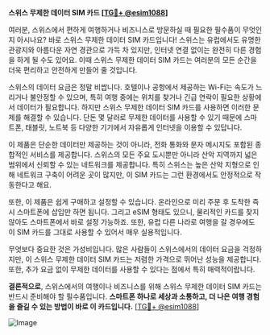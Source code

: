 **스위스 무제한 데이터 SIM 카드 [[TG💪+ @esim1088](https://t.me/s/esim1088)]**

여러분, 스위스에서 편하게 여행하거나 비즈니스로 방문하실 때 필요한 필수품이 무엇인지 아시나요? 바로 스위스 무제한 데이터 SIM 카드입니다! 스위스는 유럽에서도 유명한 관광지와 아름다운 자연 경관으로 가득 차 있지만, 인터넷 연결 없이는 완전히 다른 경험을 하게 될 수도 있어요. 이때 스위스 무제한 데이터 SIM 카드는 여러분의 모든 순간을 더욱 편리하고 안전하게 만들어 줄 것입니다.

스위스의 데이터 요금은 정말 비쌉니다. 호텔이나 공항에서 제공하는 Wi-Fi는 속도가 느리거나 불안정할 수 있으며, 특히 여행 중에는 위치를 찾거나 긴급 연락이 필요한 상황에서 데이터가 필요합니다. 하지만 스위스 무제한 데이터 SIM 카드를 사용하면 이러한 문제를 해결할 수 있습니다. 단돈 몇 달러로 무제한 데이터를 사용할 수 있기 때문에 스마트폰, 태블릿, 노트북 등 다양한 기기에서 자유롭게 인터넷을 이용할 수 있답니다.

이 제품은 단순한 데이터만 제공하는 것이 아니라, 전화 통화와 문자 메시지도 포함된 종합적인 서비스를 제공합니다. 스위스의 모든 주요 도시뿐만 아니라 산악 지역까지 넓은 범위에서 신뢰할 수 있는 네트워크를 제공합니다. 특히 스위스는 높은 산악 지형으로 인해 네트워크 구축이 어려운 곳이 많지만, 이 SIM 카드는 그런 환경에서도 안정적으로 작동한다고 해요. 

또한, 이 제품은 쉽게 구매하고 설정할 수 있습니다. 온라인으로 미리 주문 후 도착한 즉시 스마트폰에 삽입만 하면 됩니다. 그리고 eSIM 형태도 있으니, 물리적인 카드를 찾지 않아도 스마트폰에서 바로 설정 가능하죠. 또한, 유럽 다른 나라로 여행을 갈 경우에도 이 SIM 카드를 그대로 사용할 수 있어서 매우 실용적입니다.

무엇보다 중요한 것은 가성비입니다. 많은 사람들이 스위스에서의 데이터 요금을 걱정하지만, 이 스위스 무제한 데이터 SIM 카드는 저렴한 가격으로 뛰어난 성능을 제공합니다. 또한, 추가 요금 없이 무제한 데이터를 사용할 수 있다는 점에서 특히 매력적이랍니다.

**결론적으로**, 스위스에서의 여행이나 비즈니스를 위해 스위스 무제한 데이터 SIM 카드는 반드시 준비해야 할 필수품입니다. **스마트폰 하나로 세상과 소통하고, 더 나은 여행 경험을 즐길 수 있는 방법이 바로 이 카드입니다.** [[TG💪+ @esim1088](https://t.me/s/esim1088)]

![Image](https://i.postimg.cc/Y0z9fWf4/image.png)